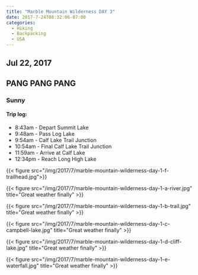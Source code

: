 ```yaml
---
title: "Marble Mountain Wilderness DAY 3"
date: 2017-7-24T08:32:06-07:00
categories:
  - Hiking
  - Backpacking
  - USA
---
```

## Jul 22, 2017
## PANG PANG PANG
### Sunny

#### Trip log:


* 8:43am - Depart Summit Lake
* 9:48am - Pass Log Lake
* 9:54am - Calf Lake Trail Junction
* 10:54am - Final Calf Lake Trail Junction
* 11:59am - Arrive at Calf Lake
* 12:34pm - Reach Long High Lake

{{< figure src="/img/2017/7/marble-mountain-wilderness-day-1-f-trailhead.jpg">}}

<!--more-->

{{< figure src="/img/2017/7/marble-mountain-wilderness-day-1-a-river.jpg"  title="Great weather finally" >}}

{{< figure src="/img/2017/7/marble-mountain-wilderness-day-1-b-trail.jpg"  title="Great weather finally" >}}

{{< figure src="/img/2017/7/marble-mountain-wilderness-day-1-c-campbell-lake.jpg"  title="Great weather finally" >}}

{{< figure src="/img/2017/7/marble-mountain-wilderness-day-1-d-cliff-lake.jpg"  title="Great weather finally" >}}

{{< figure src="/img/2017/7/marble-mountain-wilderness-day-1-e-waterfall.jpg"  title="Great weather finally" >}}
